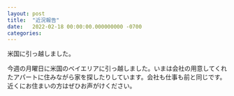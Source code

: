 ```yaml
---
layout: post
title:  "近況報告"
date:   2022-02-18 00:00:00.000000000 -0700
categories: 
---
```


米国に引っ越しました。

<!--more-->
今週の月曜日に米国のベイエリアに引っ越しました。いまは会社の用意してくれたアパートに住みながら家を探したりしています。会社も仕事も前と同じです。近くにお住まいの方はぜひお声がけください。